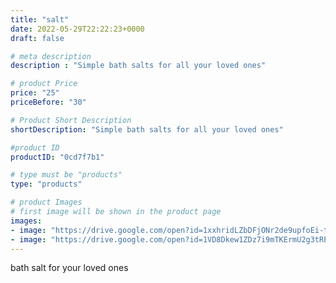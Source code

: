 ```yaml
---
title: "salt"
date: 2022-05-29T22:22:23+0000
draft: false

# meta description
description : "Simple bath salts for all your loved ones"

# product Price
price: "25"
priceBefore: "30"

# Product Short Description
shortDescription: "Simple bath salts for all your loved ones"

#product ID
productID: "0cd7f7b1"

# type must be "products"
type: "products"

# product Images
# first image will be shown in the product page
images:
- image: "https://drive.google.com/open?id=1xxhridLZbDFjONr2de9upfoEi-t-sSyn"
- image: "https://drive.google.com/open?id=1VD8Dkew1ZDz7i9mTKErmU2g3tRP9sTFI"
---
```


bath salt for your loved ones
